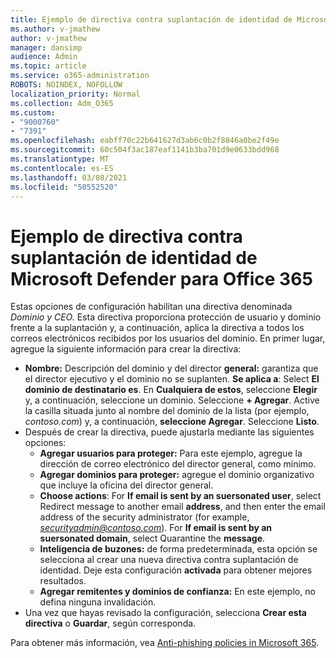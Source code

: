 ```yaml
---
title: Ejemplo de directiva contra suplantación de identidad de Microsoft Defender para Office 365
ms.author: v-jmathew
author: v-jmathew
manager: dansimp
audience: Admin
ms.topic: article
ms.service: o365-administration
ROBOTS: NOINDEX, NOFOLLOW
localization_priority: Normal
ms.collection: Adm_O365
ms.custom:
- "9000760"
- "7391"
ms.openlocfilehash: eabff70c22b641627d3ab6c0b2f8846a0be2f49e
ms.sourcegitcommit: 60c504f3ac187eaf1141b3ba701d9e0633bdd968
ms.translationtype: MT
ms.contentlocale: es-ES
ms.lasthandoff: 03/08/2021
ms.locfileid: "50552520"
---
```

# <a name="example-microsoft-defender-for-office-365-anti-phishing-policy"></a>Ejemplo de directiva contra suplantación de identidad de Microsoft Defender para Office 365

Estas opciones de configuración habilitan una directiva denominada *Dominio y CEO.* Esta directiva proporciona protección de usuario y dominio frente a la suplantación y, a continuación, aplica la directiva a todos los correos electrónicos recibidos por los usuarios del dominio. En primer lugar, agregue la siguiente información para crear la directiva:

- **Nombre:** Descripción del dominio y del director **general:** garantiza que el director ejecutivo y el dominio no se suplanten.
  **Se aplica a**: Select **El dominio de destinatario es**. En **Cualquiera de estos**, seleccione **Elegir** y, a continuación, seleccione un dominio. Seleccione **+ Agregar**. Active la casilla situada junto al nombre del dominio de la lista (por ejemplo, *contoso.com*) y, a continuación, **seleccione Agregar**. Seleccione **Listo**.
- Después de crear la directiva, puede ajustarla mediante las siguientes opciones:
  - **Agregar usuarios para proteger:** Para este ejemplo, agregue la dirección de correo electrónico del director general, como mínimo.
  - **Agregar dominios para proteger:** agregue el dominio organizativo que incluye la oficina del director general.
  - **Choose actions**: For **If email is sent by an suersonated user**, select Redirect message to another email **address**, and then enter the email address of the security administrator (for example, *securityadmin@contoso.com*). For **If email is sent by an suersonated domain**, select Quarantine the **message**.
  - **Inteligencia de buzones:** de forma predeterminada, esta opción se selecciona al crear una nueva directiva contra suplantación de identidad. Deje esta configuración **activada** para obtener mejores resultados.
  - **Agregar remitentes y dominios de confianza:** En este ejemplo, no defina ninguna invalidación.
- Una vez que hayas revisado la configuración, selecciona **Crear esta directiva** o **Guardar**, según corresponda.

Para obtener más información, vea [Anti-phishing policies in Microsoft 365](https://go.microsoft.com/fwlink/?linkid=2092235).
